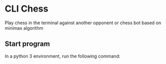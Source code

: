 # CLI Chess
Play chess in the terminal against another opponent or chess bot based on minimax algorithm

## Start program
In a python 3 environment, run the following command:
```python3 game.py